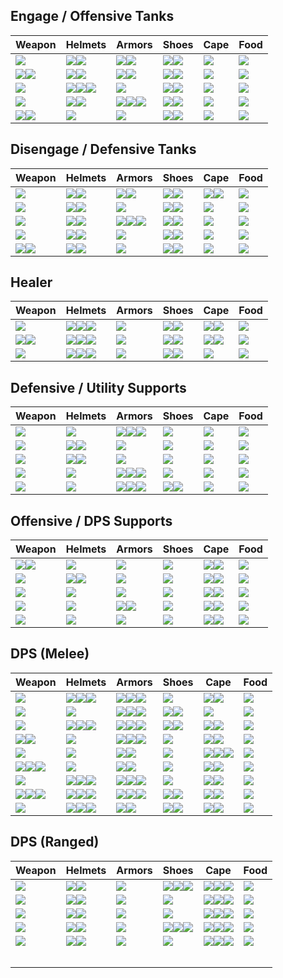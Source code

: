 ## Engage / Offensive Tanks

| Weapon | Helmets | Armors | Shoes | Cape | Food |
|---|---|---|---|---|---|
| ![](../../img/ava/T8_2H_HAMMER_AVALON@4) | ![](../../img/ava/T8_HEAD_PLATE_SET2@4)![](../../img/ava/T8_HEAD_PLATE_KEEPER@4) | ![](../../img/ava/T8_ARMOR_PLATE_HELL@4)![](../../img/ava/T8_ARMOR_PLATE_FEY@4) | ![](../../img/ava/T8_SHOES_LEATHER_SET1@4)![](../../img/ava/T8_SHOES_PLATE_UNDEAD@4) | ![](../../img/ava/T8_CAPEITEM_FW_MARTLOCK@4) | ![](../../img/ava/T7_MEAL_OMELETTE_AVALON@3) |
| ![](../../img/ava/T8_MAIN_MACE@4)![](../../img/ava/T8_OFF_HORN_KEEPER@4) | ![](../../img/ava/T8_HEAD_LEATHER_SET3@4)![](../../img/ava/T8_HEAD_PLATE_SET2@4) | ![](../../img/ava/T8_ARMOR_PLATE_HELL@4)![](../../img/ava/T8_ARMOR_PLATE_FEY@4) | ![](../../img/ava/T8_SHOES_LEATHER_SET1@4)![](../../img/ava/T8_SHOES_PLATE_UNDEAD@4) | ![](../../img/ava/T8_CAPEITEM_FW_MARTLOCK@4) | ![](../../img/ava/T7_MEAL_OMELETTE_AVALON@3) |
| ![](../../img/ava/T8_2H_SHAPESHIFTER_KEEPER@4) | ![](../../img/ava/T8_HEAD_LEATHER_SET3@4)![](../../img/ava/T8_HEAD_PLATE_SET2@4)![](../../img/ava/T8_HEAD_PLATE_KEEPER@4) | ![](../../img/ava/T8_ARMOR_PLATE_KEEPER@4) | ![](../../img/ava/T8_SHOES_LEATHER_SET1@4)![](../../img/ava/T8_SHOES_PLATE_UNDEAD@4) | ![](../../img/ava/T8_CAPEITEM_FW_MARTLOCK@4) | ![](../../img/ava/T7_MEAL_OMELETTE_AVALON@3) |
| ![](../../img/ava/T8_2H_TWINSCYTHE_HELL@4) | ![](../../img/ava/T8_HEAD_CLOTH_SET2@4)![](../../img/ava/T8_HEAD_PLATE_SET1@4) | ![](../../img/ava/T8_ARMOR_PLATE_HELL@4)![](../../img/ava/T8_ARMOR_PLATE_KEEPER@4)![](../../img/ava/T8_ARMOR_PLATE_FEY@4) | ![](../../img/ava/T8_SHOES_LEATHER_SET1@4)![](../../img/ava/T8_SHOES_PLATE_UNDEAD@4) | ![](../../img/ava/T8_CAPEITEM_FW_MARTLOCK@4) | ![](../../img/ava/T7_MEAL_OMELETTE_AVALON@3) |
| ![](../../img/ava/T8_MAIN_ARCANESTAFF_UNDEAD@4)![](../../img/ava/T8_OFF_HORN_KEEPER@4) | ![](../../img/ava/T8_HEAD_LEATHER_SET3@4) | ![](../../img/ava/T8_ARMOR_PLATE_KEEPER@4) | ![](../../img/ava/T8_SHOES_LEATHER_SET1@4)![](../../img/ava/T8_SHOES_PLATE_UNDEAD@4) | ![](../../img/ava/T8_CAPEITEM_FW_MARTLOCK@4) | ![](../../img/ava/T7_MEAL_OMELETTE_AVALON@3) |

## Disengage / Defensive Tanks

| Weapon | Helmets | Armors | Shoes | Cape | Food |
|---|---|---|---|---|---|
| ![](../../img/ava/T8_2H_MACE@4) | ![](../../img/ava/T8_HEAD_LEATHER_SET3@4)![](../../img/ava/T8_HEAD_CLOTH_SET2@4) | ![](../../img/ava/T8_ARMOR_PLATE_FEY@4)![](../../img/ava/T8_ARMOR_PLATE_HELL@4) | ![](../../img/ava/T8_SHOES_LEATHER_SET1@4)![](../../img/ava/T8_SHOES_CLOTH_FEY@4) | ![](../../img/ava/T8_CAPEITEM_FW_MARTLOCK@4)![](../../img/ava/T8_CAPEITEM_FW_LYMHURST@4) | ![](../../img/ava/T7_MEAL_OMELETTE_AVALON@3) |
| ![](../../img/ava/T8_2H_ROCKSTAFF_KEEPER@4) | ![](../../img/ava/T8_HEAD_LEATHER_SET3@4)![](../../img/ava/T8_HEAD_CLOTH_SET2@4) | ![](../../img/ava/T8_ARMOR_PLATE_FEY@4) | ![](../../img/ava/T8_SHOES_LEATHER_SET1@4)![](../../img/ava/T8_SHOES_CLOTH_FEY@4) | ![](../../img/ava/T8_CAPEITEM_FW_MARTLOCK@4) | ![](../../img/ava/T7_MEAL_OMELETTE_AVALON@3) |
| ![](../../img/ava/T8_2H_ARCANESTAFF@4) | ![](../../img/ava/T8_HEAD_LEATHER_SET3@4)![](../../img/ava/T8_HEAD_CLOTH_SET2@4) | ![](../../img/ava/T8_ARMOR_PLATE_FEY@4)![](../../img/ava/T8_ARMOR_PLATE_HELL@4)![](../../img/ava/T8_ARMOR_LEATHER_ROYAL@4) | ![](../../img/ava/T8_SHOES_LEATHER_SET1@4)![](../../img/ava/T8_SHOES_CLOTH_FEY@4) | ![](../../img/ava/T8_CAPEITEM_FW_MARTLOCK@4) | ![](../../img/ava/T7_MEAL_OMELETTE_AVALON@3) |
| ![](../../img/ava/T8_2H_ICEGAUNTLETS_HELL@4) | ![](../../img/ava/T8_HEAD_LEATHER_SET3@4)![](../../img/ava/T8_HEAD_CLOTH_SET2@4) | ![](../../img/ava/T8_ARMOR_PLATE_FEY@4) | ![](../../img/ava/T8_SHOES_LEATHER_SET1@4)![](../../img/ava/T8_SHOES_CLOTH_FEY@4) | ![](../../img/ava/T8_CAPEITEM_FW_MARTLOCK@4) | ![](../../img/ava/T7_MEAL_OMELETTE_AVALON@3) |
| ![](../../img/ava/T8_MAIN_ROCKMACE_KEEPER@4)![](../../img/ava/T8_OFF_HORN_KEEPER@4) | ![](../../img/ava/T8_HEAD_LEATHER_SET3@4)![](../../img/ava/T8_HEAD_CLOTH_SET2@4) | ![](../../img/ava/T8_ARMOR_PLATE_FEY@4) | ![](../../img/ava/T8_SHOES_LEATHER_SET1@4)![](../../img/ava/T8_SHOES_CLOTH_FEY@4) | ![](../../img/ava/T8_CAPEITEM_FW_MARTLOCK@4) | ![](../../img/ava/T7_MEAL_OMELETTE_AVALON@3) |

## Healer

| Weapon | Helmets | Armors | Shoes | Cape | Food |
|---|---|---|---|---|---|
| ![](../../img/ava/T8_2H_HOLYSTAFF_HELL@4) | ![](../../img/ava/T8_HEAD_LEATHER_SET3@4)![](../../img/ava/T8_HEAD_PLATE_SET2@4)![](../../img/ava/T8_HEAD_CLOTH_SET2@4) | ![](../../img/ava/T8_ARMOR_CLOTH_SET2@4) | ![](../../img/ava/T8_SHOES_LEATHER_SET1@4)![](../../img/ava/T8_SHOES_CLOTH_FEY@4) | ![](../../img/ava/T8_CAPEITEM_FW_LYMHURST@4)![](../../img/ava/T8_CAPEITEM_FW_MARTLOCK@4) | ![](../../img/ava/T7_MEAL_OMELETTE_FISH@3) |
| ![](../../img/ava/T8_MAIN_HOLYSTAFF_AVALON@4)![](../../img/ava/T8_OFF_HORN_KEEPER@4) | ![](../../img/ava/T8_HEAD_LEATHER_SET3@4)![](../../img/ava/T8_HEAD_PLATE_SET2@4)![](../../img/ava/T8_HEAD_CLOTH_SET2@4) | ![](../../img/ava/T8_ARMOR_CLOTH_SET2@4) | ![](../../img/ava/T8_SHOES_LEATHER_SET1@4)![](../../img/ava/T8_SHOES_CLOTH_FEY@4) | ![](../../img/ava/T8_CAPEITEM_FW_LYMHURST@4)![](../../img/ava/T8_CAPEITEM_FW_MARTLOCK@4) | ![](../../img/ava/T7_MEAL_OMELETTE_FISH@3) |
| ![](../../img/ava/T8_2H_NATURESTAFF_HELL@4) | ![](../../img/ava/T8_HEAD_LEATHER_SET3@4)![](../../img/ava/T8_HEAD_PLATE_SET2@4)![](../../img/ava/T8_HEAD_CLOTH_SET2@4) | ![](../../img/ava/T8_ARMOR_CLOTH_SET2@4) | ![](../../img/ava/T8_SHOES_LEATHER_SET1@4)![](../../img/ava/T8_SHOES_CLOTH_FEY@4) | ![](../../img/ava/T8_CAPEITEM_FW_MARTLOCK@4) | ![](../../img/ava/T7_MEAL_OMELETTE_FISH@3) |

## Defensive / Utility Supports

| Weapon | Helmets | Armors | Shoes | Cape | Food |
|---|---|---|---|---|---|
| ![](../../img/ava/T8_2H_DUALMACE_AVALON@4) | ![](../../img/ava/T8_HEAD_LEATHER_SET3@4) | ![](../../img/ava/T8_ARMOR_PLATE_HELL@4)![](../../img/ava/T8_ARMOR_PLATE_FEY@4)![](../../img/ava/T8_ARMOR_PLATE_KEEPER@4) | ![](../../img/ava/T8_SHOES_LEATHER_SET1@4) | ![](../../img/ava/T8_CAPEITEM_FW_MARTLOCK@4) | ![](../../img/ava/T7_MEAL_OMELETTE_AVALON@3) |
| ![](../../img/ava/T8_2H_ENIGMATICSTAFF@4) | ![](../../img/ava/T8_HEAD_LEATHER_SET3@4)![](../../img/ava/T8_HEAD_CLOTH_FEY@4) | ![](../../img/ava/T8_ARMOR_PLATE_KEEPER@4) | ![](../../img/ava/T8_SHOES_LEATHER_SET1@4) | ![](../../img/ava/T8_CAPEITEM_FW_MARTLOCK@4) | ![](../../img/ava/T7_MEAL_OMELETTE_AVALON@3) |
| ![](../../img/ava/T8_2H_ENIGMATICORB_MORGANA@4) | ![](../../img/ava/T8_HEAD_LEATHER_SET3@4)![](../../img/ava/T8_HEAD_CLOTH_SET2@4) | ![](../../img/ava/T8_ARMOR_PLATE_KEEPER@4) | ![](../../img/ava/T8_SHOES_LEATHER_SET1@4) | ![](../../img/ava/T8_CAPEITEM_FW_MARTLOCK@4) | ![](../../img/ava/T7_MEAL_OMELETTE_AVALON@3) |
| ![](../../img/ava/T8_2H_ARCANESTAFF_HELL@4) | ![](../../img/ava/T8_HEAD_LEATHER_SET3@4) | ![](../../img/ava/T8_ARMOR_PLATE_HELL@4)![](../../img/ava/T8_ARMOR_PLATE_FEY@4)![](../../img/ava/T8_ARMOR_LEATHER_ROYAL@4) | ![](../../img/ava/T8_SHOES_LEATHER_SET1@4) | ![](../../img/ava/T8_CAPEITEM_FW_MARTLOCK@4) | ![](../../img/ava/T7_MEAL_OMELETTE_AVALON@3) |
| ![](../../img/ava/T8_2H_SHAPESHIFTER_SET2@4) | ![](../../img/ava/T8_HEAD_LEATHER_SET3@4) | ![](../../img/ava/T8_ARMOR_PLATE_KEEPER@4)![](../../img/ava/T8_ARMOR_PLATE_FEY@4)![](../../img/ava/T8_ARMOR_LEATHER_ROYAL@4) | ![](../../img/ava/T8_SHOES_LEATHER_SET1@4)![](../../img/ava/T8_SHOES_PLATE_UNDEAD@4) | ![](../../img/ava/T8_CAPEITEM_FW_MARTLOCK@4) | ![](../../img/ava/T7_MEAL_OMELETTE_AVALON@3) |

## Offensive / DPS Supports

| Weapon | Helmets | Armors | Shoes | Cape | Food |
|---|---|---|---|---|---|
| ![](../../img/ava/T8_MAIN_CURSEDSTAFF_UNDEAD@4)![](../../img/ava/T8_OFF_HORN_KEEPER@4) | ![](../../img/ava/T8_HEAD_LEATHER_SET3@4) | ![](../../img/ava/T8_ARMOR_PLATE_HELL@4) | ![](../../img/ava/T8_SHOES_PLATE_UNDEAD@4) | ![](../../img/ava/T8_CAPEITEM_FW_MARTLOCK@4)![](../../img/ava/T8_CAPEITEM_FW_FORTSTERLING@4) | ![](../../img/ava/T7_MEAL_OMELETTE_AVALON@3) |
| ![](../../img/ava/T8_2H_CURSEDSTAFF_MORGANA@4) | ![](../../img/ava/T8_HEAD_LEATHER_SET3@4)![](../../img/ava/T8_HEAD_CLOTH_FEY@4) | ![](../../img/ava/T8_ARMOR_CLOTH_SET1@4) | ![](../../img/ava/T8_SHOES_PLATE_UNDEAD@4) | ![](../../img/ava/T8_CAPEITEM_FW_MARTLOCK@4)![](../../img/ava/T8_CAPEITEM_FW_FORTSTERLING@4) | ![](../../img/ava/T7_MEAL_OMELETTE_AVALON@3) |
| ![](../../img/ava/T8_2H_AXE_AVALON@4) | ![](../../img/ava/T8_HEAD_LEATHER_SET3@4) | ![](../../img/ava/T8_ARMOR_PLATE_KEEPER@4) | ![](../../img/ava/T8_SHOES_PLATE_UNDEAD@4) | ![](../../img/ava/T8_CAPEITEM_FW_MARTLOCK@4)![](../../img/ava/T8_CAPEITEM_FW_FORTSTERLING@4) | ![](../../img/ava/T7_MEAL_OMELETTE_AVALON@3) |
| ![](../../img/ava/T8_2H_CLEAVER_HELL@4) | ![](../../img/ava/T8_HEAD_LEATHER_SET3@4) | ![](../../img/ava/T8_ARMOR_PLATE_HELL@4)![](../../img/ava/T8_ARMOR_PLATE_FEY@4) | ![](../../img/ava/T8_SHOES_PLATE_UNDEAD@4) | ![](../../img/ava/T8_CAPEITEM_FW_MARTLOCK@4)![](../../img/ava/T8_CAPEITEM_FW_FORTSTERLING@4) | ![](../../img/ava/T7_MEAL_OMELETTE_AVALON@3) |
| ![](../../img/ava/T8_2H_HARPOON_HELL@4) | ![](../../img/ava/T8_HEAD_LEATHER_SET3@4) | ![](../../img/ava/T8_ARMOR_LEATHER_HELL@4) | ![](../../img/ava/T8_SHOES_PLATE_UNDEAD@4) | ![](../../img/ava/T8_CAPEITEM_FW_MARTLOCK@4)![](../../img/ava/T8_CAPEITEM_FW_FORTSTERLING@4) | ![](../../img/ava/T7_MEAL_OMELETTE_AVALON@3) |

## DPS (Melee)

| Weapon | Helmets | Armors | Shoes | Cape | Food |
|---|---|---|---|---|---|
| ![](../../img/ava/T8_2H_KNUCKLES_SET3@4) | ![](../../img/ava/T8_HEAD_LEATHER_SET3@4)![](../../img/ava/T8_HEAD_PLATE_SET2@4)![](../../img/ava/T8_HEAD_LEATHER_UNDEAD@4) | ![](../../img/ava/T8_ARMOR_LEATHER_HELL@4)![](../../img/ava/T8_ARMOR_CLOTH_SET2@4)![](../../img/ava/T8_ARMOR_LEATHER_FEY@4) | ![](../../img/ava/T8_SHOES_PLATE_UNDEAD@4) | ![](../../img/ava/T8_CAPEITEM_FW_LYMHURST@4)![](../../img/ava/T8_CAPEITEM_FW_MARTLOCK@4) | ![](../../img/ava/T8_MEAL_STEW@3) |
| ![](../../img/ava/T8_2H_KNUCKLES_HELL@4) | ![](../../img/ava/T8_HEAD_CLOTH_AVALON@4) | ![](../../img/ava/T8_ARMOR_LEATHER_AVALON@4)![](../../img/ava/T8_ARMOR_CLOTH_SET2@4)![](../../img/ava/T8_ARMOR_LEATHER_SET3@4) | ![](../../img/ava/T8_SHOES_PLATE_UNDEAD@4)![](../../img/ava/T8_SHOES_CLOTH_FEY@4) | ![](../../img/ava/T8_CAPEITEM_MORGANA@4) | ![](../../img/ava/T8_MEAL_STEW@3) |
| ![](../../img/ava/T8_2H_KNUCKLES_AVALON@4) | ![](../../img/ava/T8_HEAD_LEATHER_SET3@4)![](../../img/ava/T8_HEAD_PLATE_SET2@4)![](../../img/ava/T8_HEAD_LEATHER_UNDEAD@4) | ![](../../img/ava/T8_ARMOR_LEATHER_HELL@4)![](../../img/ava/T8_ARMOR_CLOTH_SET2@4)![](../../img/ava/T8_ARMOR_LEATHER_FEY@4) | ![](../../img/ava/T8_SHOES_PLATE_UNDEAD@4)![](../../img/ava/T8_SHOES_CLOTH_ROYAL@4) | ![](../../img/ava/T8_CAPEITEM_FW_LYMHURST@4)![](../../img/ava/T8_CAPEITEM_FW_MARTLOCK@4) | ![](../../img/ava/T8_MEAL_STEW@3) |
| ![](../../img/ava/T8_MAIN_SCIMITAR_MORGANA@4)![](../../img/ava/T8_OFF_DEMONSKULL_HELL@4) | ![](../../img/ava/T8_HEAD_CLOTH_AVALON@4) | ![](../../img/ava/T8_ARMOR_LEATHER_HELL@4)![](../../img/ava/T8_ARMOR_LEATHER_AVALON@4)![](../../img/ava/T8_ARMOR_LEATHER_FEY@4) | ![](../../img/ava/T8_SHOES_CLOTH_ROYAL@4) | ![](../../img/ava/T8_CAPEITEM_FW_LYMHURST@4)![](../../img/ava/T8_CAPEITEM_FW_MARTLOCK@4) | ![](../../img/ava/T8_MEAL_STEW@3) |
| ![](../../img/ava/T8_2H_DUALSCIMITAR_UNDEAD@4) | ![](../../img/ava/T8_HEAD_LEATHER_ROYAL@4) | ![](../../img/ava/T8_ARMOR_CLOTH_SET2@4)![](../../img/ava/T8_ARMOR_LEATHER_FEY@4) | ![](../../img/ava/T8_SHOES_CLOTH_SET3@4) | ![](../../img/ava/T8_CAPEITEM_FW_MARTLOCK@4)![](../../img/ava/T8_CAPEITEM_KEEPER@4)![](../../img/ava/T8_CAPEITEM_FW_LYMHURST@4) | ![](../../img/ava/T8_MEAL_STEW@3) |
| ![](../../img/ava/T8_MAIN_RAPIER_MORGANA@4)![](../../img/ava/T8_OFF_DEMONSKULL_HELL@4)![](../../img/ava/T8_OFF_SPIKEDSHIELD_MORGANA@4) | ![](../../img/ava/T8_HEAD_LEATHER_MORGANA@4) | ![](../../img/ava/T8_ARMOR_LEATHER_HELL@4)![](../../img/ava/T8_ARMOR_LEATHER_FEY@4) | ![](../../img/ava/T8_SHOES_CLOTH_ROYAL@4) | ![](../../img/ava/T8_CAPEITEM_FW_LYMHURST@4)![](../../img/ava/T8_CAPEITEM_FW_MARTLOCK@4) | ![](../../img/ava/T8_MEAL_STEW@3) |
| ![](../../img/ava/T8_2H_DAGGER_KATAR_AVALON@4) | ![](../../img/ava/T8_HEAD_LEATHER_SET3@4)![](../../img/ava/T8_HEAD_PLATE_SET2@4)![](../../img/ava/T8_HEAD_LEATHER_UNDEAD@4) | ![](../../img/ava/T8_ARMOR_LEATHER_HELL@4)![](../../img/ava/T8_ARMOR_CLOTH_SET2@4)![](../../img/ava/T8_ARMOR_LEATHER_FEY@4) | ![](../../img/ava/T8_SHOES_PLATE_UNDEAD@4) | ![](../../img/ava/T8_CAPEITEM_FW_LYMHURST@4)![](../../img/ava/T8_CAPEITEM_FW_MARTLOCK@4) | ![](../../img/ava/T8_MEAL_STEW@3) |
| ![](../../img/ava/T8_MAIN_DAGGER_HELL@4)![](../../img/ava/T8_OFF_DEMONSKULL_HELL@4)![](../../img/ava/T8_OFF_SPIKEDSHIELD_MORGANA@4) | ![](../../img/ava/T8_HEAD_LEATHER_MORGANA@4)![](../../img/ava/T8_HEAD_LEATHER_ROYAL@4)![](../../img/ava/T8_HEAD_LEATHER_UNDEAD@4) | ![](../../img/ava/T8_ARMOR_LEATHER_HELL@4)![](../../img/ava/T8_ARMOR_CLOTH_SET2@4)![](../../img/ava/T8_ARMOR_LEATHER_FEY@4) | ![](../../img/ava/T8_SHOES_PLATE_UNDEAD@4)![](../../img/ava/T8_SHOES_CLOTH_ROYAL@4) | ![](../../img/ava/T8_CAPEITEM_FW_LYMHURST@4)![](../../img/ava/T8_CAPEITEM_FW_MARTLOCK@4) | ![](../../img/ava/T8_MEAL_STEW@3) |
| ![](../../img/ava/T8_2H_HALBERD@4) | ![](../../img/ava/T8_HEAD_LEATHER_SET3@4)![](../../img/ava/T8_HEAD_PLATE_SET2@4)![](../../img/ava/T8_HEAD_LEATHER_UNDEAD@4) | ![](../../img/ava/T8_ARMOR_LEATHER_HELL@4)![](../../img/ava/T8_ARMOR_LEATHER_FEY@4) | ![](../../img/ava/T8_SHOES_PLATE_UNDEAD@4)![](../../img/ava/T8_SHOES_CLOTH_ROYAL@4) | ![](../../img/ava/T8_CAPEITEM_FW_LYMHURST@4)![](../../img/ava/T8_CAPEITEM_FW_MARTLOCK@4) | ![](../../img/ava/T8_MEAL_STEW@3) |

## DPS (Ranged)

| Weapon | Helmets | Armors | Shoes | Cape | Food |
|---|---|---|---|---|---|
| ![](../../img/ava/T8_2H_BOW_AVALON@4) | ![](../../img/ava/T8_HEAD_LEATHER_SET3@4)![](../../img/ava/T8_HEAD_LEATHER_ROYAL@4) | ![](../../img/ava/T8_ARMOR_CLOTH_SET2@4) | ![](../../img/ava/T8_SHOES_CLOTH_ROYAL@4)![](../../img/ava/T8_SHOES_PLATE_UNDEAD@4)![](../../img/ava/T8_SHOES_LEATHER_SET1@4) | ![](../../img/ava/T8_CAPEITEM_FW_MARTLOCK@4)![](../../img/ava/T8_CAPEITEM_FW_FORTSTERLING@4)![](../../img/ava/T8_CAPEITEM_FW_LYMHURST@4) | ![](../../img/ava/T8_MEAL_STEW@3) |
| ![](../../img/ava/T8_2H_FIRESTAFF_HELL@4) | ![](../../img/ava/T8_HEAD_LEATHER_SET3@4)![](../../img/ava/T8_HEAD_LEATHER_ROYAL@4) | ![](../../img/ava/T8_ARMOR_CLOTH_SET1@4) | ![](../../img/ava/T8_SHOES_CLOTH_ROYAL@4) | ![](../../img/ava/T8_CAPEITEM_FW_MARTLOCK@4)![](../../img/ava/T8_CAPEITEM_FW_FORTSTERLING@4)![](../../img/ava/T8_CAPEITEM_FW_LYMHURST@4) | ![](../../img/ava/T8_MEAL_STEW@3) |
| ![](../../img/ava/T8_2H_CROSSBOWLARGE_MORGANA@4) | ![](../../img/ava/T8_HEAD_LEATHER_FEY@4)![](../../img/ava/T8_HEAD_CLOTH_FEY@4) | ![](../../img/ava/T8_ARMOR_CLOTH_SET2@4) | ![](../../img/ava/T8_SHOES_CLOTH_ROYAL@4) | ![](../../img/ava/T8_CAPEITEM_FW_MARTLOCK@4)![](../../img/ava/T8_CAPEITEM_FW_FORTSTERLING@4)![](../../img/ava/T8_CAPEITEM_FW_LYMHURST@4) | ![](../../img/ava/T8_MEAL_STEW@3) |
| ![](../../img/ava/T8_2H_ICECRYSTAL_UNDEAD@4) | ![](../../img/ava/T8_HEAD_LEATHER_SET3@4)![](../../img/ava/T8_HEAD_LEATHER_ROYAL@4) | ![](../../img/ava/T8_ARMOR_CLOTH_SET2@4) | ![](../../img/ava/T8_SHOES_CLOTH_ROYAL@4)![](../../img/ava/T8_SHOES_PLATE_UNDEAD@4)![](../../img/ava/T8_SHOES_LEATHER_SET1@4) | ![](../../img/ava/T8_CAPEITEM_FW_MARTLOCK@4)![](../../img/ava/T8_CAPEITEM_FW_FORTSTERLING@4)![](../../img/ava/T8_CAPEITEM_FW_LYMHURST@4) | ![](../../img/ava/T8_MEAL_STEW@3) |
| ![](../../img/ava/T8_2H_SHAPESHIFTER_AVALON@4) | ![](../../img/ava/T8_HEAD_LEATHER_SET3@4)![](../../img/ava/T8_HEAD_LEATHER_ROYAL@4) | ![](../../img/ava/T8_ARMOR_LEATHER_AVALON@4) | ![](../../img/ava/T8_SHOES_CLOTH_ROYAL@4) | ![](../../img/ava/T8_CAPEITEM_FW_MARTLOCK@4)![](../../img/ava/T8_CAPEITEM_FW_FORTSTERLING@4)![](../../img/ava/T8_CAPEITEM_FW_LYMHURST@4) | ![](../../img/ava/T8_MEAL_STEW@3) |
|  |  |  |  |  |  |
|  |  |  |  |  |  |
|  |  |  |  |  |  |
|  |  |  |  |  |  |
|  |  |  |  |  |  |